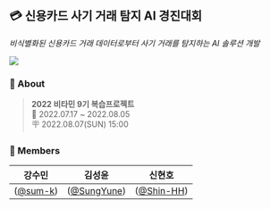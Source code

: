 ## 💳 신용카드 사기 거래 탐지 AI 경진대회
*비식별화된 신용카드 거래 데이터로부터 사기 거래를 탐지하는 AI 솔루션 개발*  

<a href="https://www.notion.so/moonorca/BITAmin-accc439004b347c891380e965657c189"><img src="https://img.shields.io/badge/Notion-our_works-blue?logo=notion"/></a>


### 💜 About 

> **2022 비타민 9기 복습프로젝트**  
> 📅 2022.07.17 ~ 2022.08.05  
> 🪧 2022.08.07(SUN) 15:00

### 🙌 Members 
|강수민|김성윤|신현호|
|:----------:|:----------:|:----------:|
|([@sum-k](https://github.com/sum-k))|([@SungYune](https://github.com/SungYune))|([@Shin-HH](https://github.com/Shin-HH))|
